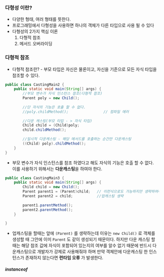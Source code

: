 ### 다형성 이란?
- 다양한 형태, 여러 형태를 뜻한다.
- 프로그래밍에서 다형성을 사용하면 하나의 객체가 다른 타입으로 사용 될 수 있다
- 다형성의 2가지 핵심 이론
	1) 다형적 참조
	2) 메서드 오버라이딩

### 다형적 참조

- 다형적 참조란? - 부모 타입은 자신은 물론이고, 자신을 기준으로 모든 자식 타입을 참조할 수 있다.

```java
public class CastingMain2 {  
    public static void main(String[] args) {  
        //부모 변수가 자식 인스턴스 참조(다형적 참조)  
        Parent poly = new Child();  
        
        //단 자식의 기능은 호출 할 수 없다.  
        //poly.childMethod();                // 컴파일 에러  
        
        //다운 캐스팅(부모 타입 - > 자식 타입)        
        Child child = (Child)poly;  
        child.childMethod();  
  
        //일시적 다운캐스팅 - 해당 메서드를 호출하는 순간만 다운캐스팅  
        ((Child) poly).childMethod();  
    }  
}
```

- 부모 변수가 자식 인스턴스를 참조 하였다고 해도 자식의 기능은 호출 할 수 없다. 이를 사용하기 위해서는 **다운캐스팅**을 하여야 한다.

```java
public class CastingMain3 {  
    public static void main(String[] args) {  
        Child child = new Child();  
        Parent parent1 = (Parent)child;   // 이런식으로도 가능하지만 생략하여야 한다.  
        Parent parent2 = child;           //업캐스팅 생략  
  
        parent1.parentMethod();  
        parent2.parentMethod();  
    }  
  
}
```

- 업캐스팅을 할때는 앞에 `(Parent)` 를 생략하는데 이유는 `new Child()` 로 객체를 생성할 때 그안에 이미 `Parent` 도 같이 생성되기 때문이다. 하지만 다운 캐스팅 할때는 해당 참조 값에 자식이 포함되어 있는지의 여부를 알수 없기 때문에 반드시 다운캐스팅으로 개발자가 강제로 사용해줘야 하며 만약 객체안에 다운캐스팅 한 인스턴스가 존재하지 않는다면 **런타임 오류** 가 발생한다.
##### instanceof

